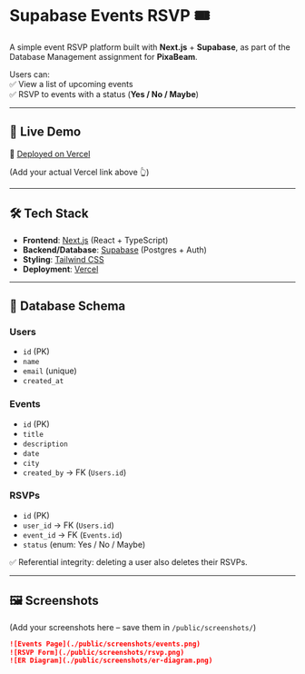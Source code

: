 # Supabase Events RSVP 🎟️

A simple event RSVP platform built with **Next.js** + **Supabase**, as part of the Database Management assignment for **PixaBeam**.  

Users can:  
✅ View a list of upcoming events  
✅ RSVP to events with a status (**Yes / No / Maybe**)  

---

## 🚀 Live Demo  
🔗 [Deployed on Vercel](https://supabase-events-rsvp.vercel.app)  

(Add your actual Vercel link above 👆)  

---

## 🛠️ Tech Stack  
- **Frontend**: [Next.js](https://nextjs.org/) (React + TypeScript)  
- **Backend/Database**: [Supabase](https://supabase.com/) (Postgres + Auth)  
- **Styling**: [Tailwind CSS](https://tailwindcss.com/)  
- **Deployment**: [Vercel](https://vercel.com/)  

---

## 📂 Database Schema  

### Users  
- `id` (PK)  
- `name`  
- `email` (unique)  
- `created_at`  

### Events  
- `id` (PK)  
- `title`  
- `description`  
- `date`  
- `city`  
- `created_by` → FK (`Users.id`)  

### RSVPs  
- `id` (PK)  
- `user_id` → FK (`Users.id`)  
- `event_id` → FK (`Events.id`)  
- `status` (enum: Yes / No / Maybe)  

✅ Referential integrity: deleting a user also deletes their RSVPs.  

---

## 🖼️ Screenshots  

(Add your screenshots here – save them in `/public/screenshots/`)  

```md
![Events Page](./public/screenshots/events.png)  
![RSVP Form](./public/screenshots/rsvp.png)  
![ER Diagram](./public/screenshots/er-diagram.png)  
